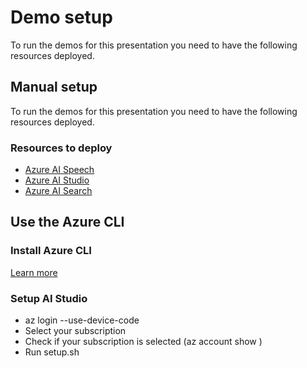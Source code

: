 # Demo setup

To run the demos for this presentation you need to have the following resources deployed.


## Manual setup
To run the demos for this presentation you need to have the following resources deployed.

### Resources to deploy
- [Azure AI Speech](https://portal.azure.com/#create/Microsoft.CognitiveServicesSpeechServices)
- [Azure AI Studio](https://portal.azure.com/#view/Microsoft_Azure_MLTeamAccounts/CreateAIStudioResourceBlade/_provisioningContext/)
- [Azure AI Search](https://portal.azure.com/#create/Microsoft.Search)

## Use the Azure CLI

### Install Azure CLI
[Learn more](https://learn.microsoft.com/en-us/cli/azure/install-azure-cli?view=azure-cli-latest)

### Setup AI Studio
- az login --use-device-code
- Select your subscription
- Check if your subscription is selected (az account show )
- Run setup.sh

